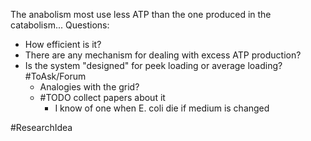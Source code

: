 The anabolism most use less ATP than the one produced in the catabolism... Questions:
- How efficient is it? 
- There are any mechanism for dealing with excess ATP production?
- Is the system "designed" for peek loading or average loading? #ToAsk/Forum
	- Analogies with the grid?
	- #TODO collect papers about it
		- I know of one when E. coli die if medium is changed

#ResearchIdea 